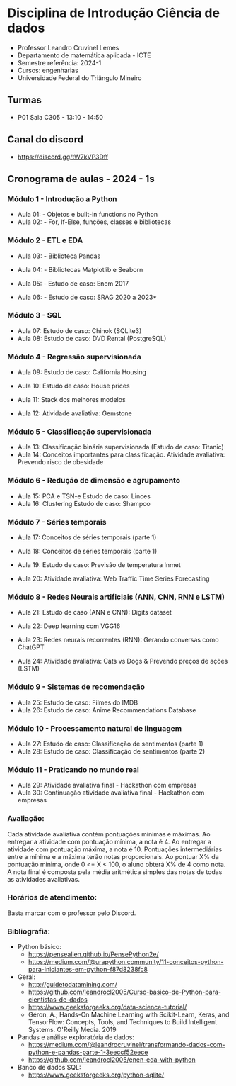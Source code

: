 # Disciplina de Introdução Ciência de dados

- Professor Leandro Cruvinel Lemes
- Departamento de matemática aplicada - ICTE
- Semestre referência: 2024-1
- Cursos: engenharias
- Universidade Federal do Triângulo Mineiro

## Turmas

- P01 Sala C305 - 13:10 - 14:50

## Canal do discord

- https://discord.gg/tW7kVP3Dff

## Cronograma de aulas - 2024 - 1s

### Módulo 1 - Introdução a Python

- Aula 01: - Objetos e built-in functions no Python
- Aula 02: - For, If-Else, funções, classes e bibliotecas

### Módulo 2 - ETL e EDA

- Aula 03: - Biblioteca Pandas
- Aula 04: - Bibliotecas Matplotlib e Seaborn

- Aula 05: - Estudo de caso: Enem 2017
- Aula 06: - Estudo de caso: SRAG 2020 a 2023*

### Módulo 3 - SQL

- Aula 07: Estudo de caso: Chinok (SQLite3)
- Aula 08: Estudo de caso: DVD Rental (PostgreSQL)

### Módulo 4 - Regressão supervisionada

- Aula 09: Estudo de caso: California Housing
- Aula 10: Estudo de caso: House prices

- Aula 11: Stack dos melhores modelos
- Aula 12: Atividade avaliativa: Gemstone

### Módulo 5 - Classificação supervisionada

- Aula 13: Classificação binária supervisionada (Estudo de caso: Titanic)
- Aula 14: Conceitos importantes para classificação. Atividade avaliativa: Prevendo risco de obesidade

### Módulo 6 - Redução de dimensão e agrupamento

- Aula 15: PCA e TSN-e Estudo de caso: Linces
- Aula 16: Clustering Estudo de caso: Shampoo

### Módulo 7 - Séries temporais

- Aula 17: Conceitos de séries temporais (parte 1)
- Aula 18: Conceitos de séries temporais (parte 1)

- Aula 19: Estudo de caso: Previsão de temperatura Inmet
- Aula 20: Atividade avaliativa: Web Traffic Time Series Forecasting

### Módulo 8 - Redes Neurais artificiais (ANN, CNN, RNN e LSTM)

- Aula 21: Estudo de caso (ANN e CNN): Digits dataset
- Aula 22: Deep learning com VGG16

- Aula 23: Redes neurais recorrentes (RNN): Gerando conversas como ChatGPT
- Aula 24: Atividade avaliativa: Cats vs Dogs & Prevendo preços de ações (LSTM)

### Módulo 9 - Sistemas de recomendação

- Aula 25: Estudo de caso: Filmes do IMDB
- Aula 26: Estudo de caso: Anime Recommendations Database

### Módulo 10 - Processamento natural de linguagem

- Aula 27: Estudo de caso: Classificação de sentimentos (parte 1)
- Aula 28: Estudo de caso: Classificação de sentimentos (parte 2)

### Módulo 11 - Praticando no mundo real

- Aula 29: Atividade avaliativa final - Hackathon com empresas
- Aula 30: Continuação atividade avaliativa final - Hackathon com empresas

### Avaliação:

Cada atividade avaliativa contém pontuações mínimas e máximas. Ao entregar a atividade com pontuação mínima, a nota é 4. Ao entregar a atividade com pontuação máxima, a nota é 10. Pontuações intermediárias entre a mínima e a máxima terão notas proporcionais. Ao pontuar X% da pontuação mínima, onde 0 <= X < 100, o aluno obterá X% de 4 como nota. A nota final é composta pela média aritmética simples das notas de todas as atividades avaliativas.

### Horários de atendimento:

Basta marcar com o professor pelo Discord.

### Bibliografia:

- Python básico:
  - https://penseallen.github.io/PensePython2e/
  - https://medium.com/@urapython.community/11-conceitos-python-para-iniciantes-em-python-f87d8238fc8
- Geral:
  - http://guidetodatamining.com/
  - https://github.com/leandrocl2005/Curso-basico-de-Python-para-cientistas-de-dados
  - https://www.geeksforgeeks.org/data-science-tutorial/
  - Géron, A.; Hands-On Machine Learning with Scikit-Learn, Keras, and TensorFlow: Concepts, Tools, and Techniques to Build Intelligent Systems. O'Reilly Media. 2019
- Pandas e análise exploratória de dados:
  - https://medium.com/@leandrocruvinel/transformando-dados-com-python-e-pandas-parte-1-3eeccf52eece
  - https://github.com/leandrocl2005/enen-eda-with-python
- Banco de dados SQL:
  - https://www.geeksforgeeks.org/python-sqlite/
